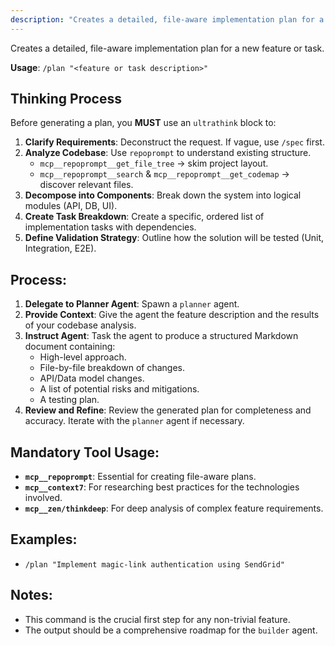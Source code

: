 ```yaml
---
description: "Creates a detailed, file-aware implementation plan for a new feature or task."
---
```


Creates a detailed, file-aware implementation plan for a new feature or task.

**Usage**: `/plan "<feature or task description>"`

## Thinking Process
Before generating a plan, you **MUST** use an `ultrathink` block to:
1.  **Clarify Requirements**: Deconstruct the request. If vague, use `/spec` first.
2.  **Analyze Codebase**: Use `repoprompt` to understand existing structure.
    -   `mcp__repoprompt__get_file_tree` → skim project layout.
    -   `mcp__repoprompt__search` & `mcp__repoprompt__get_codemap` → discover relevant files.
3.  **Decompose into Components**: Break down the system into logical modules (API, DB, UI).
4.  **Create Task Breakdown**: Create a specific, ordered list of implementation tasks with dependencies.
5.  **Define Validation Strategy**: Outline how the solution will be tested (Unit, Integration, E2E).

## Process:
1.  **Delegate to Planner Agent**: Spawn a `planner` agent.
2.  **Provide Context**: Give the agent the feature description and the results of your codebase analysis.
3.  **Instruct Agent**: Task the agent to produce a structured Markdown document containing:
    -   High-level approach.
    -   File-by-file breakdown of changes.
    -   API/Data model changes.
    -   A list of potential risks and mitigations.
    -   A testing plan.
4.  **Review and Refine**: Review the generated plan for completeness and accuracy. Iterate with the `planner` agent if necessary.

## Mandatory Tool Usage:
-   **`mcp__repoprompt`**: Essential for creating file-aware plans.
-   **`mcp__context7`**: For researching best practices for the technologies involved.
-   **`mcp__zen/thinkdeep`**: For deep analysis of complex feature requirements.

## Examples:
-   `/plan "Implement magic-link authentication using SendGrid"`

## Notes:
-   This command is the crucial first step for any non-trivial feature.
-   The output should be a comprehensive roadmap for the `builder` agent.
```